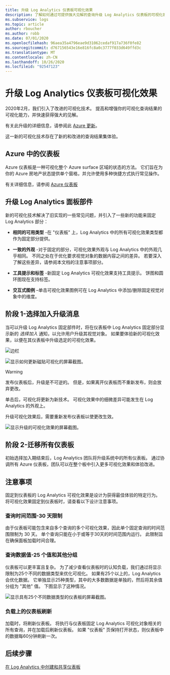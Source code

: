 ```yaml
---
title: 升级 Log Analytics 仪表板可视化效果
description: 了解如何通过可提供强大见解的查询升级 Log Analytics 仪表板的可视化效果。
ms.subservice: logs
ms.topic: article
author: rboucher
ms.author: robb
ms.date: 07/01/2020
ms.openlocfilehash: 96aea35a4796eae9d31062cedaf917a736f0fe82
ms.sourcegitcommit: d767156543e16e816fc8a0c3777f033d649ffd3c
ms.translationtype: MT
ms.contentlocale: zh-CN
ms.lasthandoff: 10/26/2020
ms.locfileid: "92547123"
---
```

# <a name="upgrading-your-log-analytics-dashboard-visualizations"></a>升级 Log Analytics 仪表板可视化效果

2020年2月，我们引入了改进的可视化技术。 提高和增强你的可视化查询结果的可视化能力，并快速获得强大的见解。 

有关此升级的详细信息，请参阅此 [Azure 更新](https://azure.microsoft.com/updates/azure-monitor-log-analytics-upgraded-results-visualization/)。 

这一新的可视化技术存在了新的和改进的查询结果集体验。 

## <a name="dashboards-in-azure"></a>Azure 中的仪表板

Azure 仪表板是一种可视化整个 Azure surface 区域的状态的方法。 它们旨在为你的 Azure 房地产状态提供单个窗格，并允许使用多种快捷方式执行常见操作。 

有关详细信息，请参阅 [Azure 仪表板](../../azure-portal/azure-portal-dashboards.md)


## <a name="upgrading-log-analytics-dashboard-parts"></a>升级 Log Analytics 面板部件

新的可视化技术解决了旧实现的一些常见问题，并引入了一些新的功能来固定 Log Analytics 部分： 

- **相同的可用类型** -在 "仪表板" 上，Log Analytics 中的所有可视化效果类型都作为固定部分提供。

- **一致的外观** -对于固定的部分，可视化效果外观与 Log Analytics 中的外观几乎相同。 不同之处在于优化要求视觉对象的数据内容之间的差异。 若要深入了解这些差异，请参阅本文档的注意事项部分。

- **工具提示和标签** -新固定 Log Analytics 可视化效果支持工具提示。 饼图和圆环图现在支持标签。

- **交互式图例** –单击可视化效果图例可在 Log Analytics 中添加/删除固定视觉对象中的维度。

## <a name="stage-1---opt-in-upgrade-message"></a>阶段 1-选择加入升级消息

当可以升级 Log Analytics 固定部件时，将在仪表板中 Log Analytics 固定部分显示新的 *选择加入* 通知，以允许用户升级其视觉对象。 如果要体验新的可视化效果，以便在其仪表板中升级选定的可视化效果。

 
![边栏](media/dashboard-upgrade/update-message-1.png)
 
![显示如何更新磁贴可视化的屏幕截图。](media/dashboard-upgrade/update-message-2.png)

> [!WARNING]
> 发布仪表板后，升级是不可逆的。 但是，如果离开仪表板而不重新发布，则会放弃更改。  

单击后，可视化将更新为新技术。 可视化效果中的细微差异可能发生在 Log Analytics 的外观上。

升级可视化效果后，需要重新发布仪表板以使更改生效。

![显示升级的可视化效果的屏幕截图。](media/dashboard-upgrade/update-message-3.png)

## <a name="stage-2---migration-of-all-dashboards"></a>阶段 2-迁移所有仪表板

初始选择加入期结束后，Log Analytics 团队将升级系统中的所有仪表板。 通过协调所有 Azure 仪表板，团队可以在整个板中引入更多可视化效果和体验改进。

## <a name="considerations"></a>注意事项

固定到仪表板的 Log Analytics 可视化效果是设计为获得最佳体验的特定行为。 将可视化效果固定到仪表板时，请查看以下设计注意事项。

### <a name="query-time-scope---30-day-limit"></a>查询时间范围-30 天限制

由于仪表板可能包含来自多个查询的多个可视化效果，因此单个固定查询的时间范围限制为 30 天。 单个查询只能在小于或等于30天的时间范围内运行。 此限制旨在确保面板加载时间合理。

### <a name="query-data-values---25-values-and-other-grouping"></a>查询数据值-25 个值和其他分组

仪表板可以更丰富且复杂。 为了减少查看仪表板时的认知负载，我们通过将显示限制为25个不同的数据类型来优化可视化。 如果有25个以上的，Log Analytics 会优化数据。 它单独显示25种类型，其中的大多数数据是单独的，然后将其余值分组为 "其他" 值。 下图显示了这种情况。  

![显示具有25个不同数据类型的仪表板的屏幕截图。](media/dashboard-upgrade/values-25-limit.png)

### <a name="dashboard-refresh-on-load"></a>负载上的仪表板刷新

加载时，将刷新仪表板。 将执行与仪表板固定 Log Analytics 可视化对象相关的所有查询，并在加载后刷新仪表板。 如果 "仪表板" 页保持打开状态，则仪表板中的数据每60分钟刷新一次。

## <a name="next-steps"></a>后续步骤

[在 Log Analytics 中创建和共享仪表板](../learn/tutorial-logs-dashboards.md)
